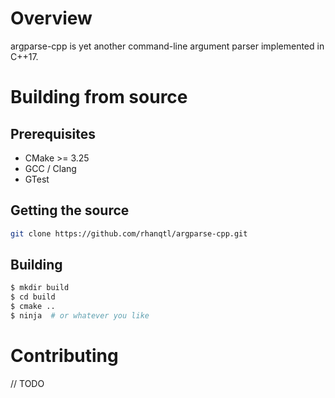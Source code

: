 # Overview

argparse-cpp is yet another command-line argument parser implemented in C++17.

# Building from source

## Prerequisites

* CMake >= 3.25
* GCC / Clang
* GTest

## Getting the source

```bash
git clone https://github.com/rhanqtl/argparse-cpp.git
```

## Building

```bash
$ mkdir build
$ cd build
$ cmake ..
$ ninja  # or whatever you like
```

# Contributing

// TODO

